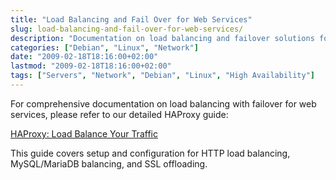 ```yaml
---
title: "Load Balancing and Fail Over for Web Services"
slug: load-balancing-and-fail-over-for-web-services/
description: "Documentation on load balancing and failover solutions for web services, including guides and resources."
categories: ["Debian", "Linux", "Network"]
date: "2009-02-18T18:16:00+02:00"
lastmod: "2009-02-18T18:16:00+02:00"
tags: ["Servers", "Network", "Debian", "Linux", "High Availability"]
---
```


For comprehensive documentation on load balancing with failover for web services, please refer to our detailed HAProxy guide:

[HAProxy: Load Balance Your Traffic](./haproxy-load-balance-your-traffic.md)

This guide covers setup and configuration for HTTP load balancing, MySQL/MariaDB balancing, and SSL offloading.
